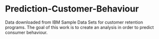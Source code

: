 # Prediction-Customer-Behaviour
Data downloaded from IBM Sample Data Sets for customer retention programs. The goal of this work is to create an analysis in order to predict consumer behaviour. 
